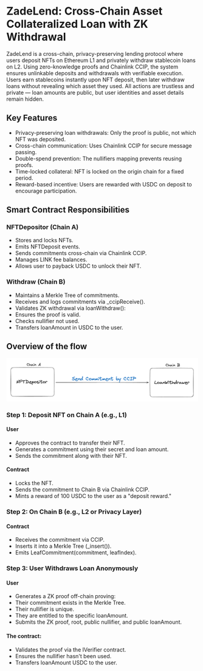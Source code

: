 # ZadeLend: Cross-Chain Asset Collateralized Loan with ZK Withdrawal

ZadeLend is a cross-chain, privacy-preserving lending protocol where users deposit NFTs on Ethereum L1 and privately withdraw stablecoin loans on L2. Using zero-knowledge proofs and Chainlink CCIP, the system ensures unlinkable deposits and withdrawals with verifiable execution. Users earn stablecoins instantly upon NFT deposit, then later withdraw loans without revealing which asset they used. All actions are trustless and private — loan amounts are public, but user identities and asset details remain hidden.

## Key Features

- Privacy-preserving loan withdrawals: Only the proof is public, not which NFT was deposited.
- Cross-chain communication: Uses Chainlink CCIP for secure message passing.
- Double-spend prevention: The nullifiers mapping prevents reusing proofs.
- Time-locked collateral: NFT is locked on the origin chain for a fixed period.
- Reward-based incentive: Users are rewarded with USDC on deposit to encourage participation.

## Smart Contract Responsibilities

### NFTDepositor (Chain A)
- Stores and locks NFTs.
- Emits NFTDeposit events.
- Sends commitments cross-chain via Chainlink CCIP.
- Manages LINK fee balances.
- Allows user to payback USDC to unlock their NFT.

### Withdraw (Chain B)
- Maintains a Merkle Tree of commitments.
- Receives and logs commitments via _ccipReceive().
- Validates ZK withdrawal via loanWithdraw():
- Ensures the proof is valid.
- Checks nullifier not used.
- Transfers loanAmount in USDC to the user.

## Overview of the flow
![Work Flow](./docs/Zadelend.png)

### Step 1: Deposit NFT on Chain A (e.g., L1)

#### User

- Approves the contract to transfer their NFT.
- Generates a commitment using their secret and loan amount.
- Sends the commitment along with their NFT.

#### Contract

- Locks the NFT.
- Sends the commitment to Chain B via Chainlink CCIP.
- Mints a reward of 100 USDC to the user as a "deposit reward."

### Step 2: On Chain B (e.g., L2 or Privacy Layer)

#### Contract

- Receives the commitment via CCIP.
- Inserts it into a Merkle Tree (_insert()).
- Emits LeafCommitment(commitment, leafIndex).

### Step 3: User Withdraws Loan Anonymously

#### User
- Generates a ZK proof off-chain proving:
- Their commitment exists in the Merkle Tree.
- Their nullifier is unique.
- They are entitled to the specific loanAmount.
- Submits the ZK proof, root, public nullifier, and public loanAmount.

#### The contract:
- Validates the proof via the IVerifier contract.
- Ensures the nullifier hasn't been used.
- Transfers loanAmount USDC to the user.

## 